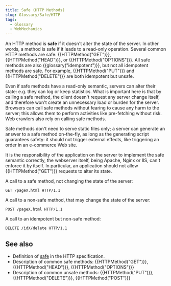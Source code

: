 ```yaml
---
title: Safe (HTTP Methods)
slug: Glossary/Safe/HTTP
tags:
  - Glossary
  - WebMechanics
---
```


An HTTP method is **safe** if it doesn't alter the state of the server. In other words, a method is safe if it leads to a read-only operation. Several common HTTP methods are safe: {{HTTPMethod("GET")}}, {{HTTPMethod("HEAD")}}, or {{HTTPMethod("OPTIONS")}}. All safe methods are also {{glossary("idempotent")}}, but not all idempotent methods are safe. For example, {{HTTPMethod("PUT")}} and {{HTTPMethod("DELETE")}} are both idempotent but unsafe.

Even if safe methods have a read-only semantic, servers can alter their state: e.g. they can log or keep statistics. What is important here is that by calling a safe method, the client doesn't request any server change itself, and therefore won't create an unnecessary load or burden for the server. Browsers can call safe methods without fearing to cause any harm to the server; this allows them to perform activities like pre-fetching without risk. Web crawlers also rely on calling safe methods.

Safe methods don't need to serve static files only; a server can generate an answer to a safe method on-the-fly, as long as the generating script guarantees safety: it should not trigger external effects, like triggering an order in an e-commerce Web site.

It is the responsibility of the application on the server to implement the safe semantic correctly, the webserver itself, being Apache, Nginx or IIS, can't enforce it by itself. In particular, an application should not allow {{HTTPMethod("GET")}} requests to alter its state.

A call to a safe method, not changing the state of the server:

```http
GET /pageX.html HTTP/1.1
```

A call to a non-safe method, that may change the state of the server:

```http
POST /pageX.html HTTP/1.1
```

A call to an idempotent but non-safe method:

```http
DELETE /idX/delete HTTP/1.1
```

## See also

- Definition of [safe](https://datatracker.ietf.org/doc/html/rfc7231#section-4.2.1) in the HTTP specification.
- Description of common safe methods: {{HTTPMethod("GET")}}, {{HTTPMethod("HEAD")}}, {{HTTPMethod("OPTIONS")}}
- Description of common unsafe methods: {{HTTPMethod("PUT")}}, {{HTTPMethod("DELETE")}}, {{HTTPMethod("POST")}}
